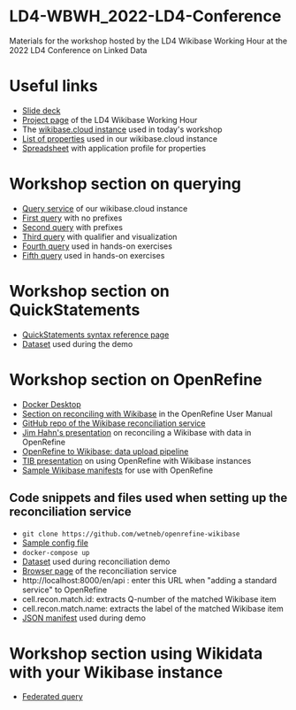 # LD4-WBWH_2022-LD4-Conference
Materials for the workshop hosted by the LD4 Wikibase Working Hour at the 2022 LD4 Conference on Linked Data

Useful links
============
- [Slide deck](2022-LD4-Conference_WBWH.pdf)
- [Project page](<https://www.wikidata.org/wiki/Wikidata:WikiProject_LD4_Wikidata_Affinity_Group/Wikibase_and_WBStack_Working_Hours>) of the LD4 Wikibase Working Hour
- The [wikibase.cloud instance](https://ld4-wbs-test.wikibase.cloud/wiki/Main_Page) used in today's workshop
- [List of properties](https://ld4-wbs-test.wikibase.cloud/wiki/Special:ListProperties) used in our wikibase.cloud instance
- [Spreadsheet](https://docs.google.com/spreadsheets/d/1352Io2CLMKeaSTN14VLINbNfbq-MvGUGk5ETfCauMqg/edit?usp=sharing) with application profile for properties

Workshop section on querying
============================
- [Query service](https://ld4-wbs-test.wikibase.cloud/query/) of our wikibase.cloud instance
- [First query](/firstQuery_noPrefix_ld4-wbwh_2022-07-11.rq) with no prefixes
- [Second query](secondQuery_withPrefix_ld4-wbwh_2022-07-11.rq) with prefixes
- [Third query](thirdQuery_withVizualization_ld4-wbwh_2022-07-11.rq) with qualifier and visualization
- [Fourth query](fourthQuery_HandsOnExercise_ld4-wbwh_2022-07-11.rq) used in hands-on exercises
- [Fifth query](fifthQuery_ld4-wbwh_2022-07-11.rq) used in hands-on exercises

Workshop section on QuickStatements
===================================
- [QuickStatements syntax reference page](https://www.wikidata.org/wiki/Help:QuickStatements)
- [Dataset](https://raw.githubusercontent.com/timothy-mendenhall/LD4-WBWH_2022-LD4-Conference/main/LD4-2022_WBWH_Dataset%20-%20ForQuickStatementsDemo.csv) used during the demo

Workshop section on OpenRefine
==============================
- [Docker Desktop](https://www.docker.com/products/docker-desktop/)
- [Section on reconciling with Wikibase](https://docs.openrefine.org/manual/wikibase/reconciling) in the OpenRefine User Manual
- [GitHub repo of the Wikibase reconciliation service](https://github.com/wetneb/openrefine-wikibase)
- [Jim Hahn's presentation](https://penno365-my.sharepoint.com/:p:/g/personal/jimhahn_upenn_edu/EYU6wRYeC4BJoXNQA76PPeoBHDNLiCATAbx-lxdm5rASaA?rtime=NhPcVGBJ2kg) on reconciling a Wikibase with data in OpenRefine
- [OpenRefine to Wikibase: data upload pipeline](https://en.wikiversity.org/wiki/OpenRefine_to_Wikibase:_Data_Upload_Pipeline#Reconcile_with_Wikibase)
- [TIB presentation](https://docs.google.com/presentation/d/13EXuFoe9uecSN7D6ufl4ogdutGwkpa2VtVwihPVN3ig/edit#slide=id.g104e7fdfe4a_0_0) on using OpenRefine with Wikibase instances
- [Sample Wikibase manifests](https://github.com/OpenRefine/wikibase-manifests) for use with OpenRefine

Code snippets and files used when setting up the reconciliation service
-----------------------------------------------------------------------
- `git clone https://github.com/wetneb/openrefine-wikibase`
- [Sample config file](config.py)
- `docker-compose up`
- [Dataset](LD4_WBStack_reconDemo.csv) used during reconciliation demo
- [Browser page](http://localhost:8000/) of the reconciliation service
- http://localhost:8000/en/api : enter this URL when "adding a standard service" to OpenRefine
- cell.recon.match.id: extracts Q-number of the matched Wikibase item
- cell.recon.match.name: extracts the label of the matched Wikibase item
- [JSON manifest](ld4-wbCloud-test_manifest.json) used during demo

Workshop section using Wikidata with your Wikibase instance
===========================================================
- [Federated query](https://tinyurl.com/2fqxsldn)
